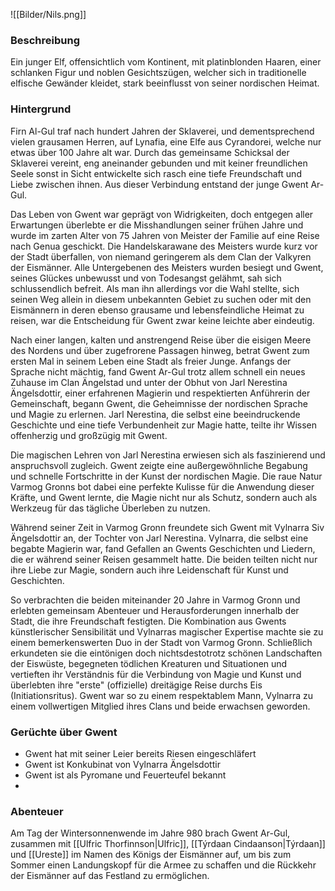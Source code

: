 ![[Bilder/Nils.png]]

### Beschreibung
Ein junger Elf, offensichtlich vom Kontinent, mit platinblonden Haaren, einer schlanken Figur und noblen Gesichtszügen, welcher sich in traditionelle elfische Gewänder kleidet, stark beeinflusst von seiner nordischen Heimat.

### Hintergrund
Firn Al-Gul traf nach hundert Jahren der Sklaverei, und dementsprechend vielen grausamen Herren, auf Lynafia, eine Elfe aus Cyrandorei, welche nur etwas über 100 Jahre alt war. Durch das gemeinsame Schicksal der Sklaverei vereint, eng aneinander gebunden und mit keiner freundlichen Seele sonst in Sicht entwickelte sich rasch eine tiefe Freundschaft und Liebe zwischen ihnen. Aus dieser Verbindung entstand der junge Gwent Ar-Gul.

Das Leben von Gwent war geprägt von Widrigkeiten, doch entgegen aller Erwartungen überlebte er die Misshandlungen seiner frühen Jahre und wurde im zarten Alter von 75 Jahren von Meister der Familie auf eine Reise nach Genua geschickt. Die Handelskarawane des Meisters wurde kurz vor der Stadt überfallen, von niemand geringerem als dem Clan der Valkyren der Eismänner. Alle Untergebenen des Meisters wurden besiegt und Gwent, seines Glückes unbewusst und von Todesangst gelähmt, sah sich schlussendlich befreit. Als man ihn allerdings vor die Wahl stellte, sich seinen Weg allein in diesem unbekannten Gebiet zu suchen oder mit den Eismännern in deren ebenso grausame und lebensfeindliche Heimat zu reisen, war die Entscheidung für Gwent zwar keine leichte aber eindeutig.

Nach einer langen, kalten und anstrengend Reise über die eisigen Meere des Nordens und über zugefrorene Passagen hinweg, betrat Gwent zum ersten Mal in seinem Leben eine Stadt als freier Junge. Anfangs der Sprache nicht mächtig, fand Gwent Ar-Gul trotz allem schnell ein neues Zuhause im Clan Ängelstad und unter der Obhut von Jarl Nerestina Ängelsdottir, einer erfahrenen Magierin und respektierten Anführerin der Gemeinschaft, begann Gwent, die Geheimnisse der nordischen Sprache und Magie zu erlernen. Jarl Nerestina, die selbst eine beeindruckende Geschichte und eine tiefe Verbundenheit zur Magie hatte, teilte ihr Wissen offenherzig und großzügig mit Gwent.

Die magischen Lehren von Jarl Nerestina erwiesen sich als faszinierend und anspruchsvoll zugleich. Gwent zeigte eine außergewöhnliche Begabung und schnelle Fortschritte in der Kunst der nordischen Magie. Die raue Natur Varmog Gronns bot dabei eine perfekte Kulisse für die Anwendung dieser Kräfte, und Gwent lernte, die Magie nicht nur als Schutz, sondern auch als Werkzeug für das tägliche Überleben zu nutzen.

Während seiner Zeit in Varmog Gronn freundete sich Gwent mit Vylnarra Siv Ängelsdottir an, der Tochter von Jarl Nerestina. Vylnarra, die selbst eine begabte Magierin war, fand Gefallen an Gwents Geschichten und Liedern, die er während seiner Reisen gesammelt hatte. Die beiden teilten nicht nur ihre Liebe zur Magie, sondern auch ihre Leidenschaft für Kunst und Geschichten.

So verbrachten die beiden miteinander 20 Jahre in Varmog Gronn und erlebten gemeinsam Abenteuer und Herausforderungen innerhalb der Stadt, die ihre Freundschaft festigten. Die Kombination aus Gwents künstlerischer Sensibilität und Vylnarras magischer Expertise machte sie zu einem bemerkenswerten Duo in der Stadt von Varmog Gronn. Schließlich erkundeten sie die eintönigen doch nichtsdestotrotz schönen Landschaften der Eiswüste, begegneten tödlichen Kreaturen und Situationen und vertieften ihr Verständnis für die Verbindung von Magie und Kunst und überlebten ihre "erste" (offizielle) dreitägige Reise durchs Eis (Initiationsritus). Gwent war so zu einem respektablem Mann, Vylnarra zu einem vollwertigen Mitglied ihres Clans und beide erwachsen geworden.

### Gerüchte über Gwent
- Gwent hat mit seiner Leier bereits Riesen eingeschläfert
- Gwent ist Konkubinat von Vylnarra Ängelsdottir
- Gwent ist als Pyromane und Feuerteufel bekannt
- 


### Abenteuer
Am Tag der Wintersonnenwende im Jahre 980 brach Gwent Ar-Gul, zusammen mit [[Ulfric Thorfinnson|Ulfric]], [[Týrdaan Cindaanson|Týrdaan]] und [[Ureste]] im Namen des Königs der Eismänner auf, um bis zum Sommer einen Landungskopf für die Armee zu schaffen und die Rückkehr der Eismänner auf das Festland zu ermöglichen.